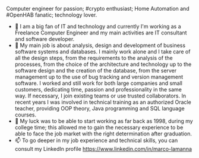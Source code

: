 Computer engineer for passion; #crypto enthusiast; Home Automation and #OpenHAB fanatic; technology lover.

- 👋 I am a big fan of IT and technology and currently I'm working as a Freelance Computer Engineer and my main activities are IT consultant and software developer.
- 👀 My main job is about analysis, design and development of business software systems and databases. I mainly work alone and I take care of all the design steps, from the requirements to the analysis of the processes, from the choice of the architecture and technology up to the software design and the creation of the database, from the server management up to the use of bug tracking and version management software. I worked and still work for both large companies and small customers, dedicating time, passion and professionality in the same way. If necessary, I join existing teams or use trusted collaborators. In recent years I was involved in technical training as an authorized Oracle teacher, providing OOP theory, Java programming and SQL language courses.
- 🌱 My luck was to be able to start working as far back as 1998, during my college time; this allowed me to gain the necessary experience to be able to face the job market with the right determination after graduation.
- 📫 To go deeper in my job experience and technical skills, you can consult my LinkedIn profile https://www.linkedin.com/in/marco-lamanna

<!---
domoticsduino/domoticsduino is a ✨ special ✨ repository because its `README.md` (this file) appears on your GitHub profile.
You can click the Preview link to take a look at your changes.
--->
